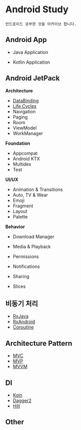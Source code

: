 # Android Study

```
안드로이드 공부한 것을 아카이브 합니다.
```



## Android App

* Java Application

* Kotlin Application

  

## Android JetPack

**Architecture**

- [DataBinding](https://github.com/limsaehyun/Android_Study_Repo/tree/master/JetPack/DataBinding)
- [Life Cycles](https://github.com/limsaehyun/Android_Study_Repo/tree/master/JetPack/Life%20Cycles)
- Navigation
- Paging
- Room
- ViewModel
- WorkManager

**Foundation**

- Appcompat
- Android KTX
- Multidex
- Test

**UI/UX**

- Animation & Transitions
- Auto, TV & Wear
- Emoji
- Fragment
- Layout
- Palette

**Behavior**

- Download Manager

- Media & Playback

- Permissions

- Notifications

- Sharing

- Slices

  

## 비동기 처리

* [RxJava](https://github.com/limsaehyun/Android_Study_Repo/tree/master/ReactiveX)
* [RxAndroid](https://github.com/limsaehyun/Android_Study_Repo/tree/master/ReactiveX)
* [Coroutine](https://github.com/limsaehyun/Android_Study_Repo/tree/master/Coroutine)



## Architecture Pattern

* [MVC](https://github.com/limsaehyun/Android_Study_Repo/tree/master/ArchitecturePattern/MVC)
* [MVP](https://github.com/limsaehyun/Android_Study_Repo/tree/master/ArchitecturePattern/MVP)
* [MVVM](https://github.com/limsaehyun/Android_Study_Repo/tree/master/ArchitecturePattern/MVVM)



## DI

* [Koin](https://github.com/limsaehyun/Android_Study_Repo/tree/master/DI/Koin)
* [Dagger2](https://github.com/limsaehyun/Android_Study_Repo/tree/master/DI/Dagger2)
* [Hilt](https://github.com/limsaehyun/Android_Study_Repo/tree/master/DI/Hilt)



## Other



